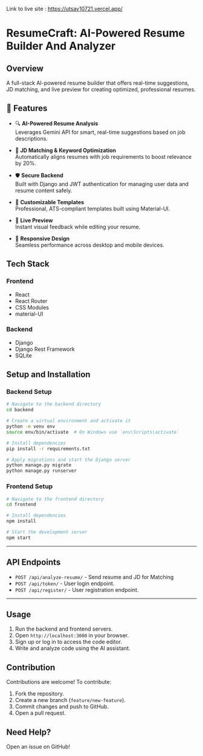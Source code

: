Link to live site : https://utsav10721.vercel.app/  
 # ResumeCraft: AI-Powered Resume Builder And Analyzer

## Overview

A full-stack AI-powered resume builder that offers real-time suggestions, JD matching, and live preview for creating optimized, professional resumes.

## 🚀 Features

- 🔍 **AI-Powered Resume Analysis**  
  Leverages Gemini API for smart, real-time suggestions based on job descriptions.

- 🎯 **JD Matching & Keyword Optimization**  
  Automatically aligns resumes with job requirements to boost relevance by 20%.

- 🛡️ **Secure Backend**  
  Built with Django and JWT authentication for managing user data and resume content safely.

- 🧩 **Customizable Templates**  
  Professional, ATS-compliant templates built using Material-UI.

- 👀 **Live Preview**  
  Instant visual feedback while editing your resume.

- 📱 **Responsive Design**  
  Seamless performance across desktop and mobile devices.


## Tech Stack

### Frontend

- React
- React Router
- CSS Modules
- material-UI

### Backend

- Django
- Django Rest Framework
- SQLite 



## Setup and Installation

### Backend Setup

```sh
# Navigate to the backend directory
cd backend

# Create a virtual environment and activate it
python -m venv env
source env/bin/activate  # On Windows use `env\Scripts\activate`

# Install dependencies
pip install -r requirements.txt

# Apply migrations and start the Django server
python manage.py migrate
python manage.py runserver
```

### Frontend Setup

```sh
# Navigate to the frontend directory
cd frontend

# Install dependencies
npm install

# Start the development server
npm start
```

---

## API Endpoints

- `POST /api/analyze-resume/` - Send resume and JD for Matching
- `POST /api/token/` - User login endpoint.
- `POST /api/register/` - User registration endpoint.

---

## Usage

1. Run the backend and frontend servers.
2. Open `http://localhost:3000` in your browser.
3. Sign up or log in to access the code editor.
4. Write and analyze code using the AI assistant.

## Contribution
Contributions are welcome! To contribute:
1. Fork the repository.
2. Create a new branch (`feature/new-feature`).
3. Commit changes and push to GitHub.
4. Open a pull request.


##  Need Help?

Open an issue on GitHub!

